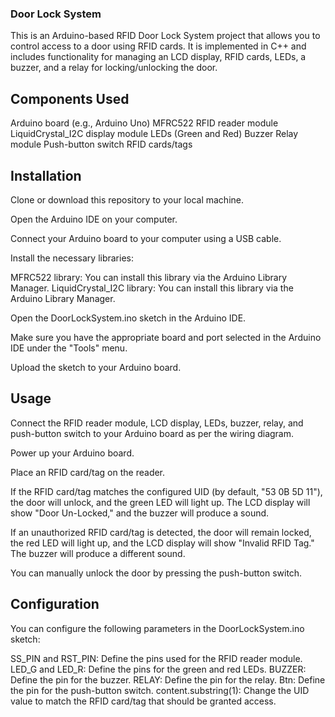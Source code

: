 <h3> Door Lock System </h3>

This is an Arduino-based RFID Door Lock System project that allows you to control access to a door using RFID cards. It is implemented in C++ and includes functionality for managing an LCD display, RFID cards, LEDs, a buzzer, and a relay for locking/unlocking the door.

<h2> Components Used </h2>
Arduino board (e.g., Arduino Uno)
MFRC522 RFID reader module
LiquidCrystal_I2C display module
LEDs (Green and Red)
Buzzer
Relay module
Push-button switch
RFID cards/tags

<h2> Installation </h2>
Clone or download this repository to your local machine.

Open the Arduino IDE on your computer.

Connect your Arduino board to your computer using a USB cable.

Install the necessary libraries:

MFRC522 library: You can install this library via the Arduino Library Manager.
LiquidCrystal_I2C library: You can install this library via the Arduino Library Manager.

Open the DoorLockSystem.ino sketch in the Arduino IDE.

Make sure you have the appropriate board and port selected in the Arduino IDE under the "Tools" menu.

Upload the sketch to your Arduino board.

<h2> Usage </h2>
Connect the RFID reader module, LCD display, LEDs, buzzer, relay, and push-button switch to your Arduino board as per the wiring diagram.

Power up your Arduino board.

Place an RFID card/tag on the reader.

If the RFID card/tag matches the configured UID (by default, "53 0B 5D 11"), the door will unlock, and the green LED will light up. The LCD display will show "Door Un-Locked," and the buzzer will produce a sound.

If an unauthorized RFID card/tag is detected, the door will remain locked, the red LED will light up, and the LCD display will show "Invalid RFID Tag." The buzzer will produce a different sound.

You can manually unlock the door by pressing the push-button switch.

<h2> Configuration </h2>
You can configure the following parameters in the DoorLockSystem.ino sketch:

SS_PIN and RST_PIN: Define the pins used for the RFID reader module.
LED_G and LED_R: Define the pins for the green and red LEDs.
BUZZER: Define the pin for the buzzer.
RELAY: Define the pin for the relay.
Btn: Define the pin for the push-button switch.
content.substring(1): Change the UID value to match the RFID card/tag that should be granted access.
